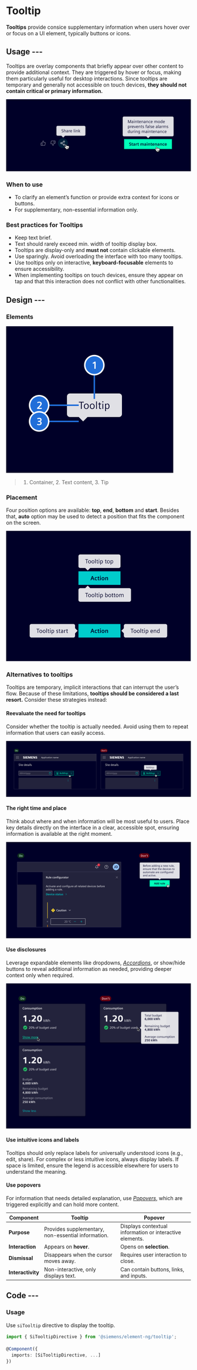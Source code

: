 # Tooltip

**Tooltips** provide consice supplementary information when users hover over or focus
on a UI element, typically buttons or icons.

## Usage ---

Tooltips are overlay components that briefly appear over other content to provide additional context. They are triggered by hover or focus, making them particularly useful for desktop interactions.
Since tooltips are temporary and generally not accessible on touch devices,
**they should not contain critical or primary information.**

![Tooltip](images/tooltip.png)

### When to use

- To clarify an element’s function or provide extra context for icons or buttons.
- For supplementary, non-essential information only.

### Best practices for Tooltips

- Keep text brief.
- Text should rarely exceed min. width of tooltip display box.
- Tooltips are display-only and **must not** contain clickable elements.
- Use sparingly. Avoid overloading the interface with too many tooltips.
- Use tooltips only on interactive, **keyboard-focusable** elements to ensure accessibility.
- When implementing tooltips on touch devices, ensure they appear on tap and that this interaction
  does not conflict with other functionalities.

## Design ---

### Elements

![Tooltip elements](images/tooltip-elements.png)

> 1. Container, 2. Text content, 3. Tip

### Placement

Four position options are available: **top**, **end**, **bottom** and **start**. Besides that,
**auto** option may be used to detect a position that fits the component on the screen.

![Tooltip placement](images/tooltip-placement.png)

### Alternatives to tooltips

Tooltips are temporary, implicit interactions that can interrupt the user’s flow. Because of these limitations, **tooltips should be considered a last resort.**
Consider these strategies instead:

#### Reevaluate the need for tooltips

Consider whether the tooltip is actually needed.
Avoid using them to repeat information that users can easily access.

![Tooltip alternative - revaluate](images/tooltip-revaluate.png)

#### The right time and place

Think about where and when information will be most useful to users.
Place key details directly on the interface in a clear, accessible spot,
ensuring information is available at the right moment.

![Tooltip alternative - information location](images/tooltip-information-location.png)

#### Use disclosures

Leverage expandable elements like dropdowns, [*Accordions*](../layout-navigation/accordion.md),
or show/hide buttons to reveal additional information as needed, providing deeper context only when required.

![Tooltip alternative - disclosure](images/tooltip-disclosure.png)

#### Use intuitive icons and labels

Tooltips should only replace labels for universally understood icons (e.g., edit, share).
For complex or less intuitive icons, always display labels.
If space is limited, ensure the legend is accessible elsewhere for users to understand the meaning.

#### Use popovers

For information that needs detailed explanation, use [*Popovers*](../status-notifications/popover.md), which are triggered explicitly and can hold more content.

| Component         | Tooltip                                            | Popover                                                  |
|-------------------|----------------------------------------------------|----------------------------------------------------------|
| **Purpose**       | Provides supplementary, non-essential information. | Displays contextual information or interactive elements. |
| **Interaction**   | Appears on **hover**.                              | Opens on **selection**.                                  |
| **Dismissal**     | Disappears when the cursor moves away.             | Requires user interaction to close.                      |
| **Interactivity** | Non-interactive, only displays text.               | Can contain buttons, links, and inputs.                  |

## Code ---

### Usage

Use `siTooltip` directive to display the tooltip.

```ts
import { SiTooltipDirective } from '@siemens/element-ng/tooltip';

@Component({
  imports: [SiTooltipDirective, ...]
})
```

<si-docs-component example="si-tooltip/si-tooltip"></si-docs-component>

<si-docs-api directive="SiTooltipDirective"></si-docs-api>

<si-docs-types></si-docs-types>
